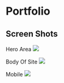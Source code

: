 # Portfolio

## Screen Shots

Hero Area
![](https://git.generalassemb.ly/raw/JackieCasper/hw-w06-d01-portfolio/master/img/home.png?token=AAAApnlFlslHesF-yELCtoCd5gMRKOljks5Yx2fkwA%3D%3D)

Body Of Site
![](https://git.generalassemb.ly/raw/JackieCasper/hw-w06-d01-portfolio/master/img/body.png?token=AAAApklIGBre_i9DoVeS2NBihI_vhjQyks5Yx2hcwA%3D%3D)

Mobile
![](https://git.generalassemb.ly/raw/JackieCasper/hw-w06-d01-portfolio/master/img/mobile.png?token=AAAAplNkdz-siT23GPqlkWI3RAeB6ERgks5Yx2iYwA%3D%3D)
